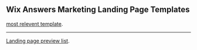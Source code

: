 ## Wix Answers Marketing Landing Page Templates

[most relevent template](https://github.com/assaf970se/lp-templates/tree/master/hidden-form-template).

---

[Landing page preview list](https://assaf970se.github.io/lp-templates/).